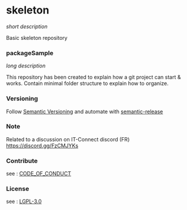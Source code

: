 # skeleton
_short description_

Basic skeleton repository

### packageSample
_long description_

This repository has been created to explain how a git project can start & works. 
Contain minimal folder structure to explain how to organize.

### Versioning
Follow [Semantic Versioning](https://semver.org/) and automate with [semantic-release](https://github.com/semantic-release)

### Note
Related to a discussion on IT-Connect discord (FR)
https://discord.gg/FzCMJYKs


### Contribute
see : [CODE_OF_CONDUCT](CODE_OF_CONDUCT.md)


### License
see : [LGPL-3.0](https://www.gnu.org/licenses/lgpl+gpl-3.0.txt)

